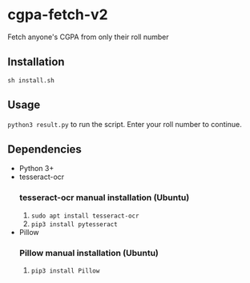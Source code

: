 # cgpa-fetch-v2
Fetch anyone's CGPA from only their roll number
## Installation
`sh install.sh`
## Usage
`python3 result.py` to run the script. 
Enter your roll number to continue.
## Dependencies
* Python 3+
* tesseract-ocr
  ### tesseract-ocr manual installation (Ubuntu)
  1. `sudo apt install tesseract-ocr`
  2. `pip3 install pytesseract`
* Pillow
  ### Pillow manual installation (Ubuntu)
  1. `pip3 install Pillow`
